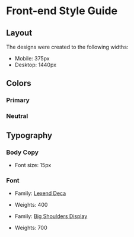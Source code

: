 # Front-end Style Guide

## Layout

The designs were created to the following widths:

- Mobile: 375px
- Desktop: 1440px

## Colors

### Primary

### Neutral

## Typography

### Body Copy

- Font size: 15px

### Font

- Family: [Lexend Deca](https://fonts.google.com/specimen/Lexend+Deca)
- Weights: 400

- Family: [Big Shoulders Display](https://fonts.google.com/specimen/Big+Shoulders+Display)
- Weights: 700

